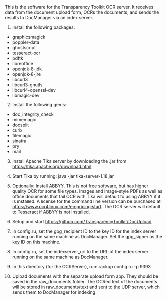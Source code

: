 This is the software for the Transparency Toolkit OCR server. It receives data
from the document upload form, OCRs the documents, and sends the results to
DocManager via an index server.

1. Install the following packages:
* graphicsmagick
* poppler-data
* ghostscript
* tesseract-ocr
* pdftk
* libreoffice
* openjdk-8-jdk
* openjdk-8-jre
* libcurl3
* libcurl3-gnutls
* libcurl4-openssl-dev
* libmagic-dev

2. Install the following gems:
* doc_integrity_check
* mimemagic
* docsplit
* curb
* filemagic
* sinatra
* pry
* mail

3. Install Apache Tika server by downloading the .jar from
https://tika.apache.org/download.html

4. Start Tika by running: java -jar tika-server-1.18.jar

5. Optionally: Install ABBYY. This is not free software, but has higher
quality OCR for some file types. Images and image-style PDFs as well as
office documents that fail OCR with Tika will default to using ABBYY if it is
installed. A license for the command line version can be purchased at
https://www.ocr4linux.com/en:pricing:start. The OCR server will default to
Tesseract if ABBYY is not installed.

6. Setup and start https://github.com/TransparencyToolkit/DocUpload

7. In config.ru, set the gpg_recipient ID to the key ID for the index server
running on the same machine as DocManager. Set the gpg_signer as the key ID on
this machine.

8. In config.ru, set the indexserver_url to the URL of the index server
running on the same machine as DocManager.

9. In this directory (for the OCRServer), run: rackup config.ru -p 9393

10. Upload documents with the separate upload form app. They should be saved in
the raw_documents folder. The OCRed text of the documents will be stored in
raw_documents/text and sent to the UDP server, which sends them to DocManager
for indexing.

